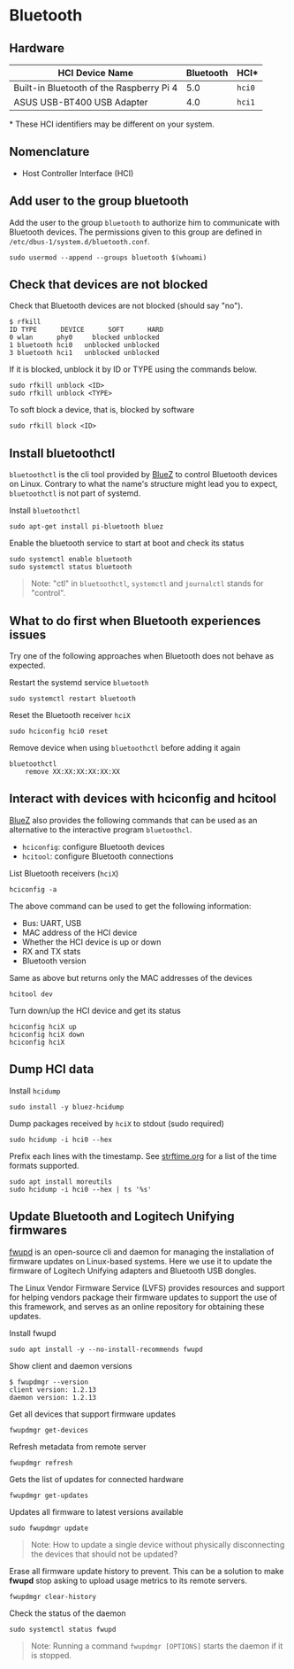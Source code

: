# Bluetooth

## Hardware

| HCI Device Name | Bluetooth | HCI* |
| --- | ----------- | --- |
| Built-in Bluetooth of the Raspberry Pi 4 | 5.0 | `hci0` |
| ASUS USB-BT400 USB Adapter | 4.0 | `hci1` |

\* These HCI identifiers may be different on your system.

## Nomenclature

- Host Controller Interface (HCI)

## Add user to the group bluetooth

Add the user to the group `bluetooth` to authorize him to communicate with
Bluetooth devices. The permissions given to this group are defined in
`/etc/dbus-1/system.d/bluetooth.conf`.

    sudo usermod --append --groups bluetooth $(whoami)

## Check that devices are not blocked

Check that Bluetooth devices are not blocked (should say "no").

    $ rfkill
    ID TYPE      DEVICE      SOFT      HARD
    0 wlan      phy0     blocked unblocked
    1 bluetooth hci0   unblocked unblocked
    3 bluetooth hci1   unblocked unblocked

If it is blocked, unblock it by ID or TYPE using the commands below.

    sudo rfkill unblock <ID>
    sudo rfkill unblock <TYPE>

To soft block a device, that is, blocked by software

    sudo rfkill block <ID>

## Install bluetoothctl

`bluetoothctl` is the cli tool provided by [BlueZ] to control Bluetooth devices
on Linux. Contrary to what the name's structure might lead you to expect,
`bluetoothctl` is not part of systemd.

Install `bluetoothctl`

    sudo apt-get install pi-bluetooth bluez

Enable the bluetooth service to start at boot and check its status

    sudo systemctl enable bluetooth
    sudo systemctl status bluetooth

> Note: "ctl" in `bluetoothctl`, `systemctl` and `journalctl` stands for
"control".

## What to do first when Bluetooth experiences issues

Try one of the following approaches when Bluetooth does not behave as expected.

Restart the systemd service `bluetooth`

    sudo systemctl restart bluetooth

Reset the Bluetooth receiver `hciX`

    sudo hciconfig hci0 reset

Remove device when using `bluetoothctl` before adding it again

    bluetoothctl
        remove XX:XX:XX:XX:XX:XX

## Interact with devices with hciconfig and hcitool

[BlueZ] also provides the following commands that can be used as an alternative
to the interactive program `bluetoothcl`.

- `hciconfig`: configure Bluetooth devices
- `hcitool`: configure Bluetooth connections

List Bluetooth receivers (`hciX`)

    hciconfig -a

The above command can be used to get the following information:

- Bus: UART, USB
- MAC address of the HCI device
- Whether the HCI device is up or down
- RX and TX stats
- Bluetooth version

Same as above but returns only the MAC addresses of the devices

    hcitool dev

Turn down/up the HCI device and get its status

    hciconfig hciX up
    hciconfig hciX down
    hciconfig hciX

## Dump HCI data

Install `hcidump`

    sudo install -y bluez-hcidump

Dump packages received by `hciX` to stdout (sudo required)

    sudo hcidump -i hci0 --hex

Prefix each lines with the timestamp. See [strftime.org] for a list of the time
formats supported.

    sudo apt install moreutils
    sudo hcidump -i hci0 --hex | ts '%s'

## Update Bluetooth and Logitech Unifying firmwares

[fwupd] is an open-source cli and daemon for managing the installation of
firmware updates on Linux-based systems. Here we use it to update the firmware
of Logitech Unifying adapters and Bluetooth USB dongles.

The Linux Vendor Firmware Service (LVFS) provides resources and support for
helping vendors package their firmware updates to support the use of this
framework, and serves as an online repository for obtaining these updates.

Install fwupd

    sudo apt install -y --no-install-recommends fwupd

Show client and daemon versions

    $ fwupdmgr --version
    client version: 1.2.13
    daemon version: 1.2.13

Get all devices that support firmware updates

    fwupdmgr get-devices

Refresh metadata from remote server

    fwupdmgr refresh

Gets the list of updates for connected hardware

    fwupdmgr get-updates

Updates all firmware to latest versions available

    sudo fwupdmgr update

> Note: How to update a single device without physically disconnecting the
devices that should not be updated?

Erase all firmware update history to prevent. This can be a solution to make
**fwupd** stop asking to upload usage metrics to its remote servers.

    fwupdmgr clear-history

Check the status of the daemon

    sudo systemctl status fwupd

> Note: Running a command `fwupdmgr [OPTIONS]` starts the daemon if it is
stopped.


<!-- Definitions -->

[BlueZ]: http://www.bluez.org/
[fwupd]: https://github.com/fwupd/fwupd
[strftime.org]: https://strftime.org